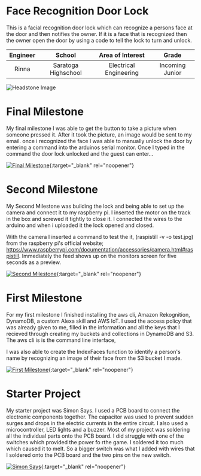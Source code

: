 # Face Recognition Door Lock
This is a facial recognition door lock which can recognize a persons face at the door and then notifies the owner. If it is a face that is recognized then the owner open the door by using a code to tell the lock to turn and unlock. 

| **Engineer** | **School** | **Area of Interest** | **Grade** |
|:--:|:--:|:--:|:--:|
| Rinna | Saratoga Highschool | Electrical Engineering | Incoming Junior

![Headstone Image](https://lh3.googleusercontent.com/pw/AM-JKLVKAECN_3DiveM7UxAq9YVBA7TNBcWCmp6Y3G0RPmSqAcabCVhz1ryDmks6LnsJeeRRJIZYOjhwbLk3MbcUxf9GzUPljLSCGIfN-bEYzp5nUxiqbh07Gq6ab1h65BlFhqYQXffJOmO3jwAv2m_o76Vg=w1580-h1578-no?authuser=0)
  
# Final Milestone
My final milestone I was able to get the button to take a picture when someone pressed it. After it took the picture, an image would be sent to my email. once i recognized the face I was able to manually unlock the door by entering a command into the arduinos serial monitor. Once I typed in the command the door lock unlocked and the guest can enter... 

[![Final Milestone](https://i3.ytimg.com/vi/BGis5zO7lPg/maxresdefault.jpg)](https://youtu.be/BGis5zO7lPg){:target="_blank" rel="noopener"}

# Second Milestone
My Second Milestone was building the lock and being able to set up the camera and connect it to my raspberry pi. I inserted the motor on the track in the box and screwed it tightly to close it. I connected the wires to the arduino and when i uploaded it the lock opened and closed. 

With the camera I inserted a command to test the it, (raspistill -v -o test.jpg) from the raspberry pi's official website; https://www.raspberrypi.com/documentation/accessories/camera.html#raspistill. Immediately the feed shows up on the monitors screen for five seconds as a preview.

[![Second Milestone](https://i3.ytimg.com/vi/sz8zN-wyAeA/maxresdefault.jpg)](https://youtu.be/sz8zN-wyAeA){:target="_blank" rel="noopener"}
# First Milestone
  

For my first milestone I finished installing the aws cli, Amazon Rekognition, DynamoDB, a custom Alexa skill and AWS IoT. I used the access policy that was already given to me, filled in the information and all the keys that I recieved through creating my buckets and collections in DynamoDB and S3. 
The aws cli is is the command line interface, 

I was also able to create the IndexFaces function to identify a person's name by recognizing an image of their face from the S3 bucket I made. 

[![First Milestone](https://i3.ytimg.com/vi/a1zkuvdJXiQ/maxresdefault.jpg)](https://youtu.be/a1zkuvdJXiQ){:target="_blank" rel="noopener"}

# Starter Project
  

My starter project was Simon Says. I used a PCB board to connect the electronic components together. The capacitor was used to prevent sudden surges and drops in the electric currents in the entire circuit. I also used a microcontroller, LED lights and a buzzer. Most of my project was soldering all the individual parts onto the PCB board. I did struggle with one of the switches which provided the power fo rthe game. I soldered it too much which caused it to melt. So a bigger switch was what I added with wires that I soldered onto the PCB board and the two pins on the new switch.

[![Simon Says](https://i3.ytimg.com/vi/dqCrVJVqJUo/maxresdefault.jpg)](https://youtu.be/dqCrVJVqJUo){:target="_blank" rel="noopener"}
